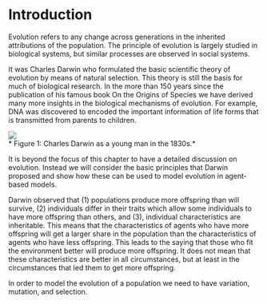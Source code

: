 # Introduction
Evolution refers to any change across generations in the inherited attributions of the population. The principle of evolution is largely studied in biological systems, but similar processes are observed in social systems.

It was Charles Darwin who formulated the basic scientific theory of evolution by means of natural selection. This theory is still the basis for much of biological research. In the more than 150 years since the publication of his famous book On the Origins of Species we have derived many more insights in the biological mechanisms of evolution. For example, DNA was discovered to encoded the important information of life forms that is transmitted from parents to children.

![](https://raw.githubusercontent.com/comses/intro-to-abm/master/assets/images/Ch_8_Fig_1.png)<br>*
Figure 1: Charles Darwin as a young man in the 1830s.*

It is beyond the focus of this chapter to have a detailed discussion on evolution. Instead we will consider the basic principles that Darwin proposed and show how these can be used to model evolution in agent-based models.

Darwin observed that (1) populations produce more offspring than will survive, (2) individuals differ in their traits which allow some individuals to have more offspring than others, and (3), individual characteristics are inheritable. This means that the characteristics of agents who have more offspring will get a larger share in the population than the characteristics of agents who have less offspring. This leads to the saying that those who fit the environment better will produce more offspring. It does not mean that these characteristics are better in all circumstances, but at least in the circumstances that led them to get more offspring.

In order to model the evolution of a population we need to have variation, mutation, and selection.
